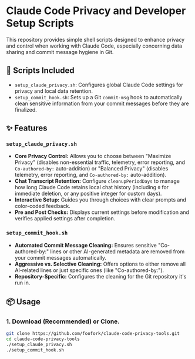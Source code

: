 # Claude Code Privacy and Developer Setup Scripts

This repository provides simple shell scripts designed to enhance privacy and control when working with Claude Code, especially concerning data sharing and commit message hygiene in Git.

## 🚀 Scripts Included

* `setup_claude_privacy.sh`: Configures global Claude Code settings for privacy and local data retention.
* `setup_commit_hook.sh`: Sets up a Git `commit-msg` hook to automatically clean sensitive information from your commit messages before they are finalized.

## ✨ Features

### `setup_claude_privacy.sh`
* **Core Privacy Control:** Allows you to choose between "Maximize Privacy" (disables non-essential traffic, telemetry, error reporting, and `Co-authored-by:` auto-addition) or "Balanced Privacy" (disables telemetry, error reporting, and `Co-authored-by:` auto-addition).
* **Chat Transcript Retention:** Configure `cleanupPeriodDays` to manage how long Claude Code retains local chat history (including `0` for immediate deletion, or any positive integer for custom days).
* **Interactive Setup:** Guides you through choices with clear prompts and color-coded feedback.
* **Pre and Post Checks:** Displays current settings before modification and verifies applied settings after completion.

### `setup_commit_hook.sh`
* **Automated Commit Message Cleaning:** Ensures sensitive "Co-authored-by:" lines or other AI-generated metadata are removed from your commit messages automatically.
* **Aggressive vs. Selective Cleaning:** Offers options to either remove all AI-related lines or just specific ones (like "Co-authored-by:").
* **Repository-Specific:** Configures the cleaning for the Git repository it's run in.

## 📦 Usage

### 1. Download (Recommended) or Clone.


```bash
git clone https://github.com/foofork/claude-code-privacy-tools.git
cd claude-code-privacy-tools
./setup_claude_privacy.sh
./setup_commit_hook.sh
